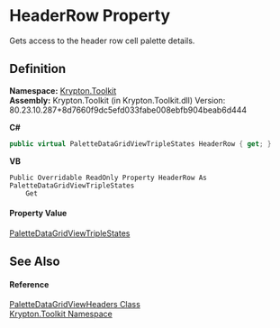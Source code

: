 # HeaderRow Property


Gets access to the header row cell palette details.



## Definition
**Namespace:** <a href="79d2eac2-21f4-54ff-7552-b20c33c30600.md">Krypton.Toolkit</a>  
**Assembly:** Krypton.Toolkit (in Krypton.Toolkit.dll) Version: 80.23.10.287+8d7660f9dc5efd033fabe008ebfb904beab6d444

**C#**
``` C#
public virtual PaletteDataGridViewTripleStates HeaderRow { get; }
```
**VB**
``` VB
Public Overridable ReadOnly Property HeaderRow As PaletteDataGridViewTripleStates
	Get
```



#### Property Value
<a href="b37bd3d1-98fa-62a5-5b8c-df7ac9277bbf.md">PaletteDataGridViewTripleStates</a>

## See Also


#### Reference
<a href="97b2a8c3-ce28-9b86-887d-a3dc7811305f.md">PaletteDataGridViewHeaders Class</a>  
<a href="79d2eac2-21f4-54ff-7552-b20c33c30600.md">Krypton.Toolkit Namespace</a>  
